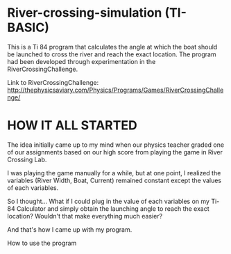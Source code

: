 # River-crossing-simulation (TI-BASIC)
This is a Ti 84 program that calculates the angle at which the boat should be launched to cross the river and reach the exact location.
The program had been developed through experimentation in the RiverCrossingChallenge.

Link to RiverCrossingChallenge: http://thephysicsaviary.com/Physics/Programs/Games/RiverCrossingChallenge/




# HOW IT ALL STARTED 
The idea initially came up to my mind when our physics teacher graded one of our assignments based on our high score from playing the game in River Crossing Lab.

I was playing the game manually for a while, but at one point, I realized the variables (River Width, Boat, Current) remained constant except the values of each variables.

So I thought...
What if I could plug in the value of each variables on my Ti-84 Calculator and simply obtain the launching angle to reach the exact location?
Wouldn't that make everything much easier?

And that's how I came up with my program.


How to use the program

